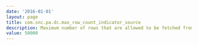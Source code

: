 ```yaml
---
date: '2016-01-01'
layout: page
title: com.snc.pa.dc.max_row_count_indicator_source
description: Maximum number of rows that are allowed to be fetched from an Indicator Source
value: 50000
---
```

